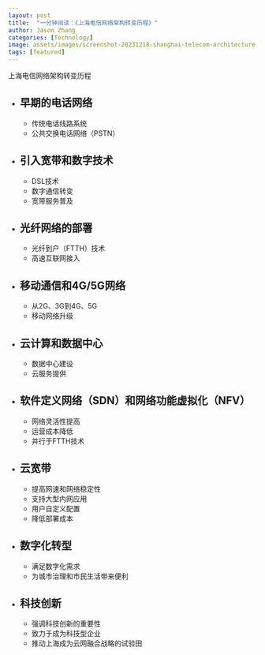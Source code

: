 ```yaml
---
layout: post
title:  "一分钟阅读：《上海电信网络架构转变历程》"
author: Jason Zhang
categories: [Technology]
image: assets/images/screenshot-20231218-shanghai-telecom-architecture-transformation.png
tags: [featured]
---
```

上海电信网络架构转变历程

- ## 早期的电话网络
    - 传统电话线路系统
    - 公共交换电话网络（PSTN）

- ## 引入宽带和数字技术
    - DSL技术
    - 数字通信转变
    - 宽带服务普及

- ## 光纤网络的部署
    - 光纤到户（FTTH）技术
    - 高速互联网接入

- ## 移动通信和4G/5G网络
    - 从2G、3G到4G、5G
    - 移动网络升级

- ## 云计算和数据中心
    - 数据中心建设
    - 云服务提供

- ## 软件定义网络（SDN）和网络功能虚拟化（NFV）
    - 网络灵活性提高
    - 运营成本降低
    - 并行于FTTH技术

- ## 云宽带
    - 提高网速和网络稳定性
    - 支持大型内网应用
    - 用户自定义配置
    - 降低部署成本

- ## 数字化转型
    - 满足数字化需求
    - 为城市治理和市民生活带来便利

- ## 科技创新
    - 强调科技创新的重要性
    - 致力于成为科技型企业
    - 推动上海成为云网融合战略的试验田

